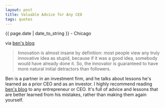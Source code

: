 ```yaml
---
layout: post
title: Valuable Advice for Any CEO
tags: quotes
---
```


<p class="meta">{{ page.date | date_to_string }} - Chicago</p>

via <a href="http://bhorowitz.com/2010/04/28/why-we-prefer-founding-ceos/">ben's blog</a>

> Innovation is almost insane by definition: most people view any truly innovative idea as stupid, because if it was a good idea, somebody would have already done it. So, the innovator is guaranteed to have more natural initial detractors than followers.

Ben is a partner in an investment firm, and he talks about lessons he's learned as a prior CEO and as an investor. I highly recommend reading <a href="http://bhorowitz.com">ben's blog</a> to any entrepreneur or CEO. It's full of advice and lessons that are better learned from his mistakes, rather than making them again yourself.
